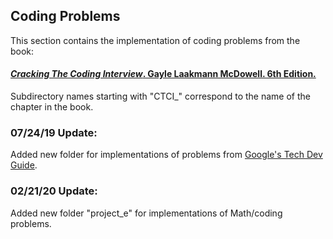 ## Coding Problems

This section contains the implementation of coding problems from the book:
#### [*Cracking The Coding Interview*. Gayle Laakmann McDowell. 6th Edition.](https://www.amazon.com/Cracking-Coding-Interview-Programming-Questions/dp/0984782850/ref=sr_1_2?crid=3MI9EA3ZISY52&keywords=cracking+the+coding+interview&qid=1561220383&s=gateway&sprefix=crackin%2Caps%2C169&sr=8-2)

Subdirectory names starting with "CTCI_" correspond to the name of the chapter in the book.

### 07/24/19 Update:
Added new folder for implementations of problems from [Google's Tech Dev Guide](https://techdevguide.withgoogle.com/).

### 02/21/20 Update:
Added new folder "project_e" for implementations of Math/coding problems.
